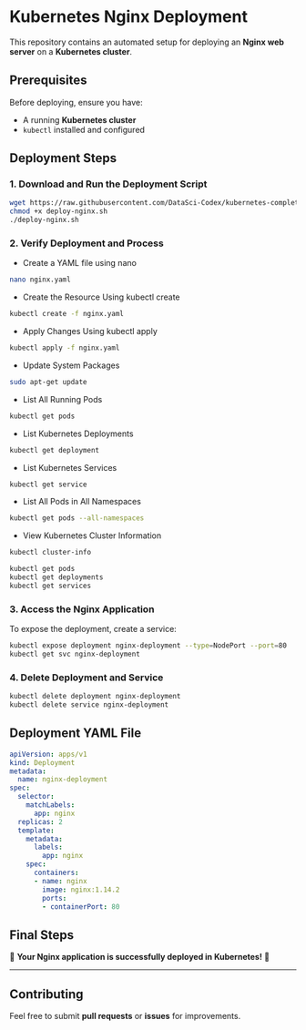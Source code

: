 # Kubernetes Nginx Deployment

This repository contains an automated setup for deploying an **Nginx web server** on a **Kubernetes cluster**.

## Prerequisites

Before deploying, ensure you have:
- A running **Kubernetes cluster**
- `kubectl` installed and configured

## Deployment Steps

### 1. Download and Run the Deployment Script
```sh
wget https://raw.githubusercontent.com/DataSci-Codex/kubernetes-complete-setup/main/deploy-nginx.sh
chmod +x deploy-nginx.sh
./deploy-nginx.sh
```

### 2. Verify Deployment and Process
- Create a YAML file using nano
```sh
nano nginx.yaml
```
- Create the Resource Using kubectl create
```sh
kubectl create -f nginx.yaml
```
- Apply Changes Using kubectl apply
```sh
kubectl apply -f nginx.yaml
```
- Update System Packages
```sh
sudo apt-get update
```
- List All Running Pods
```sh
kubectl get pods
```
- List Kubernetes Deployments
```sh
kubectl get deployment
```
- List Kubernetes Services
```sh
kubectl get service
```
- List All Pods in All Namespaces
```sh
kubectl get pods --all-namespaces
```
- View Kubernetes Cluster Information
```sh
kubectl cluster-info
```
```sh
kubectl get pods
kubectl get deployments
kubectl get services
```

### 3. Access the Nginx Application
To expose the deployment, create a service:
```sh
kubectl expose deployment nginx-deployment --type=NodePort --port=80
kubectl get svc nginx-deployment
```

### 4. Delete Deployment and Service
```sh
kubectl delete deployment nginx-deployment
kubectl delete service nginx-deployment
```

## Deployment YAML File

```yaml
apiVersion: apps/v1
kind: Deployment
metadata:
  name: nginx-deployment
spec:
  selector:
    matchLabels:
      app: nginx
  replicas: 2
  template:
    metadata:
      labels:
        app: nginx
    spec:
      containers:
      - name: nginx
        image: nginx:1.14.2
        ports:
        - containerPort: 80
```

## Final Steps
🎉 **Your Nginx application is successfully deployed in Kubernetes!** 🚀  

---

## Contributing
Feel free to submit **pull requests** or **issues** for improvements.

